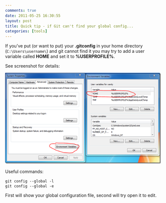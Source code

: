 ```yaml
---
comments: true
date: 2011-05-25 16:30:55
layout: post
title: Quick tip - if Git can't find your global config...
categories: [tools]
---
```


If you’ve put (or want to put) your **.gitconfig** in your home directory (`C:\Users\username\`) and git cannot find it you may try to add a user variable called **HOME** and set it to **%USERPROFILE%**.

See screenshot for details:

![alt screenshot](/../../../../../images/2011/git-env-config.png)

Useful commands:
    
    git config --global -l 
    git config --global -e

First will show your global configuration file, second will try open it to edit.
